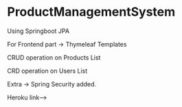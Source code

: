 # ProductManagementSystem

Using Springboot JPA

For Frontend part -> Thymeleaf Templates

CRUD operation on Products List

CRD operation on Users List

Extra -> Spring Security added.

Heroku link-->
